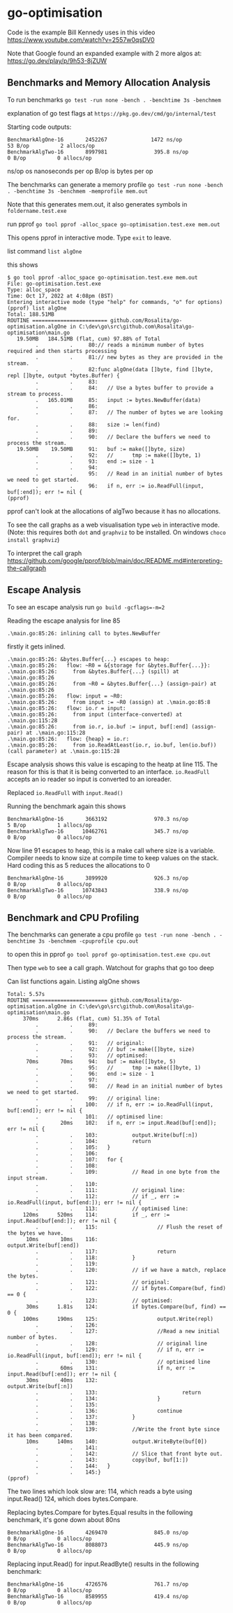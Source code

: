 # go-optimisation

Code is the example Bill Kennedy uses in this video
https://www.youtube.com/watch?v=2557w0qsDV0

Note that Google found an expanded example with 2 more algos at:
https://go.dev/play/p/9h53-8jZUW

## Benchmarks and Memory Allocation Analysis

To run benchmarks
`go test -run none -bench . -benchtime 3s -benchmem`

explanation of go test flags at 
`https://pkg.go.dev/cmd/go/internal/test`


Starting code outputs:
```
BenchmarkAlgOne-16       2452267              1472 ns/op              53 B/op          2 allocs/op
BenchmarkAlgTwo-16       8997981               395.8 ns/op             0 B/op          0 allocs/op
```
ns/op os nanoseconds per op
B/op is bytes per op

The benchmarks can generate a memory profile
`go test -run none -bench . -benchtime 3s -benchmem -memprofile mem.out`

Note that this generates mem.out, it also generates symbols in `foldername.test.exe`

run pprof
`go tool pprof -alloc_space go-optimisation.test.exe mem.out`

This opens pprof in interactive mode. Type `exit` to leave.

list command
`list algOne`

this shows
```
$ go tool pprof -alloc_space go-optimisation.test.exe mem.out
File: go-optimisation.test.exe
Type: alloc_space
Time: Oct 17, 2022 at 4:08pm (BST)
Entering interactive mode (type "help" for commands, "o" for options)
(pprof) list algOne
Total: 188.51MB
ROUTINE ======================== github.com/Rosalita/go-optimisation.algOne in C:\dev\go\src\github.com\Rosalita\go-optimisation\main.go
   19.50MB   184.51MB (flat, cum) 97.88% of Total
         .          .     80:// reads a minimum number of bytes required and then starts processing
         .          .     81:// new bytes as they are provided in the stream.
         .          .     82:func algOne(data []byte, find []byte, repl []byte, output *bytes.Buffer) {
         .          .     83:
         .          .     84:   // Use a bytes buffer to provide a stream to process.
         .   165.01MB     85:   input := bytes.NewBuffer(data)
         .          .     86:
         .          .     87:   // The number of bytes we are looking for.
         .          .     88:   size := len(find)
         .          .     89:
         .          .     90:   // Declare the buffers we need to process the stream.
   19.50MB    19.50MB     91:   buf := make([]byte, size)
         .          .     92:   //      tmp := make([]byte, 1)
         .          .     93:   end := size - 1
         .          .     94:
         .          .     95:   // Read in an initial number of bytes we need to get started.
         .          .     96:   if n, err := io.ReadFull(input, buf[:end]); err != nil {
(pprof)
```

pprof can't look at the allocations of algTwo because it has no allocations.

To see the call graphs as a web visualisation type `web` in interactive mode. (Note: this requires both `dot` and `graphviz` to be installed. On windows `choco install graphviz`)

To interpret the call graph
https://github.com/google/pprof/blob/main/doc/README.md#interpreting-the-callgraph

## Escape Analysis
To see an escape analysis run 
`go build -gcflags=-m=2`

Reading the escape analysis for line 85

```
.\main.go:85:26: inlining call to bytes.NewBuffer
```
firstly it gets inlined.

```
.\main.go:85:26: &bytes.Buffer{...} escapes to heap:
.\main.go:85:26:   flow: ~R0 = &{storage for &bytes.Buffer{...}}:
.\main.go:85:26:     from &bytes.Buffer{...} (spill) at .\main.go:85:26
.\main.go:85:26:     from ~R0 = &bytes.Buffer{...} (assign-pair) at .\main.go:85:26
.\main.go:85:26:   flow: input = ~R0:
.\main.go:85:26:     from input := ~R0 (assign) at .\main.go:85:8
.\main.go:85:26:   flow: io.r = input:
.\main.go:85:26:     from input (interface-converted) at .\main.go:115:28
.\main.go:85:26:     from io.r, io.buf := input, buf[:end] (assign-pair) at .\main.go:115:28
.\main.go:85:26:   flow: {heap} = io.r:
.\main.go:85:26:     from io.ReadAtLeast(io.r, io.buf, len(io.buf)) (call parameter) at .\main.go:115:28
```
Escape analysis shows this value is escaping to the heatp at line 115.
The reason for this is that it is being converted to an interface.
`io.ReadFull` accepts an io reader so input is converted to an ioreader.

Replaced `io.ReadFull` with `input.Read()`

Running the benchmark again this shows
```
BenchmarkAlgOne-16       3663192               970.3 ns/op             5 B/op          1 allocs/op
BenchmarkAlgTwo-16      10462761               345.7 ns/op             0 B/op          0 allocs/op
```

Now line 91 escapes to heap, this is a make call where size is a variable.
Compiler needs to know size at compile time to keep values on the stack.
Hard coding this as 5 reduces the allocations to 0

```
BenchmarkAlgOne-16       3899920               926.3 ns/op             0 B/op          0 allocs/op
BenchmarkAlgTwo-16      10743843               338.9 ns/op             0 B/op          0 allocs/op
```

## Benchmark and CPU Profiling

The benchmarks can generate a cpu profile
`go test -run none -bench . -benchtime 3s -benchmem -cpuprofile cpu.out`

to open this in pprof
`go tool pprof go-optimisation.test.exe cpu.out`

Then type `web` to see a call graph. Watchout for graphs that go too deep

Can list functions again. Listing algOne shows
```
Total: 5.57s
ROUTINE ======================== github.com/Rosalita/go-optimisation.algOne in C:\dev\go\src\github.com\Rosalita\go-optimisation\main.go
     370ms      2.86s (flat, cum) 51.35% of Total
         .          .     89:
         .          .     90:   // Declare the buffers we need to process the stream.
         .          .     91:   // original:
         .          .     92:   // buf := make([]byte, size)
         .          .     93:   // optimised:
      70ms       70ms     94:   buf := make([]byte, 5)
         .          .     95:   //      tmp := make([]byte, 1)
         .          .     96:   end := size - 1
         .          .     97:
         .          .     98:   // Read in an initial number of bytes we need to get started.
         .          .     99:   // original line:
         .          .    100:   // if n, err := io.ReadFull(input, buf[:end]); err != nil {
         .          .    101:   // optimised line:
         .       20ms    102:   if n, err := input.Read(buf[:end]); err != nil {
         .          .    103:           output.Write(buf[:n])
         .          .    104:           return
         .          .    105:   }
         .          .    106:
         .          .    107:   for {
         .          .    108:
         .          .    109:           // Read in one byte from the input stream.
         .          .    110:
         .          .    111:           // original line:
         .          .    112:           // if _, err := io.ReadFull(input, buf[end:]); err != nil {
         .          .    113:           // optimised line:
     120ms      520ms    114:           if _, err := input.Read(buf[end:]); err != nil {
         .          .    115:                   // Flush the reset of the bytes we have.
      10ms       10ms    116:                   output.Write(buf[:end])
         .          .    117:                   return
         .          .    118:           }
         .          .    119:
         .          .    120:           // if we have a match, replace the bytes.
         .          .    121:           // original:
         .          .    122:           // if bytes.Compare(buf, find) == 0 {
         .          .    123:           // optimised:
      30ms      1.81s    124:           if bytes.Compare(buf, find) == 0 {
     100ms      190ms    125:                   output.Write(repl)
         .          .    126:
         .          .    127:                   //Read a new initial number of bytes.
         .          .    128:                   // original line
         .          .    129:                   // if n, err := io.ReadFull(input, buf[:end]); err != nil {
         .          .    130:                   // optimised line
         .       60ms    131:                   if n, err := input.Read(buf[:end]); err != nil {
      30ms       40ms    132:                           output.Write(buf[:n])
         .          .    133:                           return
         .          .    134:                   }
         .          .    135:
         .          .    136:                   continue
         .          .    137:           }
         .          .    138:
         .          .    139:           //Write the front byte since it has been compared.
      10ms      140ms    140:           output.WriteByte(buf[0])
         .          .    141:
         .          .    142:           // Slice that front byte out.
         .          .    143:           copy(buf, buf[1:])
         .          .    144:   }
         .          .    145:}
(pprof)
```

The two lines which look slow are:
114, which reads a byte using input.Read()
124, which does bytes.Compare.

Replacing bytes.Compare for bytes.Equal results in the following benchmark, it's gone down about 80ns

```
BenchmarkAlgOne-16       4269470               845.0 ns/op             0 B/op          0 allocs/op
BenchmarkAlgTwo-16       8088073               445.9 ns/op             0 B/op          0 allocs/op
```

Replacing input.Read() for input.ReadByte() results in the following benchmark:

```
BenchmarkAlgOne-16       4726576               761.7 ns/op             0 B/op          0 allocs/op
BenchmarkAlgTwo-16       8589955               419.4 ns/op             0 B/op          0 allocs/op
```

